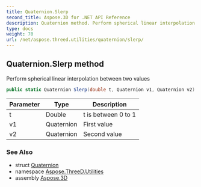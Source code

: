 ```yaml
---
title: Quaternion.Slerp
second_title: Aspose.3D for .NET API Reference
description: Quaternion method. Perform spherical linear interpolation between two values
type: docs
weight: 70
url: /net/aspose.threed.utilities/quaternion/slerp/
---
```

## Quaternion.Slerp method

Perform spherical linear interpolation between two values

```csharp
public static Quaternion Slerp(double t, Quaternion v1, Quaternion v2)
```

| Parameter | Type | Description |
| --- | --- | --- |
| t | Double | t is between 0 to 1 |
| v1 | Quaternion | First value |
| v2 | Quaternion | Second value |

### See Also

* struct [Quaternion](../)
* namespace [Aspose.ThreeD.Utilities](../../../aspose.threed.utilities/)
* assembly [Aspose.3D](../../../)


